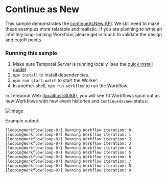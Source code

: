 # Continue as New

This sample demonstrates the [continueAsNew API](https://docs.temporal.io/application-development/features/#continue-as-new). We still need to make these examples more relatable and realistic. If you are planning to write an infinitely long-running Workflow, please get in touch to validate the design and cutoff points.

### Running this sample

1. Make sure Temporal Server is running locally (see the [quick install guide](https://docs.temporal.io/application-development/foundations#run-a-development-cluster)).
2. `npm install` to install dependencies.
3. `npm run start.watch` to start the Worker.
4. In another shell, `npm run workflow` to run the Workflow.

In Temporal Web ([localhost:8088](http://localhost:8088)), you will see 10 Workflows spun out as new Workflows with new event histories and `Continuedasnew` status:

![image](https://user-images.githubusercontent.com/6764957/139667701-25369e04-5cad-4721-bbff-3d12bf8bfd66.png)

Example output:

```
[loopingWorkflow(loop-0)] Running Workflow iteration: 0
[loopingWorkflow(loop-0)] Running Workflow iteration: 1
[loopingWorkflow(loop-0)] Running Workflow iteration: 2
[loopingWorkflow(loop-0)] Running Workflow iteration: 3
[loopingWorkflow(loop-0)] Running Workflow iteration: 4
[loopingWorkflow(loop-0)] Running Workflow iteration: 5
[loopingWorkflow(loop-0)] Running Workflow iteration: 6
[loopingWorkflow(loop-0)] Running Workflow iteration: 7
[loopingWorkflow(loop-0)] Running Workflow iteration: 8
[loopingWorkflow(loop-0)] Running Workflow iteration: 9
```
